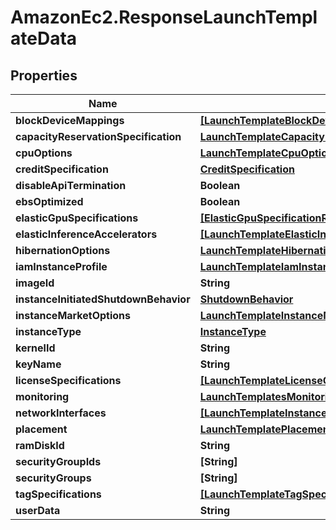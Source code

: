 # AmazonEc2.ResponseLaunchTemplateData

## Properties

Name | Type | Description | Notes
------------ | ------------- | ------------- | -------------
**blockDeviceMappings** | [**[LaunchTemplateBlockDeviceMapping]**](LaunchTemplateBlockDeviceMapping.md) |  | [optional] 
**capacityReservationSpecification** | [**LaunchTemplateCapacityReservationSpecificationResponse**](LaunchTemplateCapacityReservationSpecificationResponse.md) |  | [optional] 
**cpuOptions** | [**LaunchTemplateCpuOptions**](LaunchTemplateCpuOptions.md) |  | [optional] 
**creditSpecification** | [**CreditSpecification**](CreditSpecification.md) |  | [optional] 
**disableApiTermination** | **Boolean** |  | [optional] 
**ebsOptimized** | **Boolean** |  | [optional] 
**elasticGpuSpecifications** | [**[ElasticGpuSpecificationResponse]**](ElasticGpuSpecificationResponse.md) |  | [optional] 
**elasticInferenceAccelerators** | [**[LaunchTemplateElasticInferenceAcceleratorResponse]**](LaunchTemplateElasticInferenceAcceleratorResponse.md) |  | [optional] 
**hibernationOptions** | [**LaunchTemplateHibernationOptions**](LaunchTemplateHibernationOptions.md) |  | [optional] 
**iamInstanceProfile** | [**LaunchTemplateIamInstanceProfileSpecification**](LaunchTemplateIamInstanceProfileSpecification.md) |  | [optional] 
**imageId** | **String** |  | [optional] 
**instanceInitiatedShutdownBehavior** | [**ShutdownBehavior**](ShutdownBehavior.md) |  | [optional] 
**instanceMarketOptions** | [**LaunchTemplateInstanceMarketOptions**](LaunchTemplateInstanceMarketOptions.md) |  | [optional] 
**instanceType** | [**InstanceType**](InstanceType.md) |  | [optional] 
**kernelId** | **String** |  | [optional] 
**keyName** | **String** |  | [optional] 
**licenseSpecifications** | [**[LaunchTemplateLicenseConfiguration]**](LaunchTemplateLicenseConfiguration.md) |  | [optional] 
**monitoring** | [**LaunchTemplatesMonitoring**](LaunchTemplatesMonitoring.md) |  | [optional] 
**networkInterfaces** | [**[LaunchTemplateInstanceNetworkInterfaceSpecification]**](LaunchTemplateInstanceNetworkInterfaceSpecification.md) |  | [optional] 
**placement** | [**LaunchTemplatePlacement**](LaunchTemplatePlacement.md) |  | [optional] 
**ramDiskId** | **String** |  | [optional] 
**securityGroupIds** | **[String]** |  | [optional] 
**securityGroups** | **[String]** |  | [optional] 
**tagSpecifications** | [**[LaunchTemplateTagSpecification]**](LaunchTemplateTagSpecification.md) |  | [optional] 
**userData** | **String** |  | [optional] 


